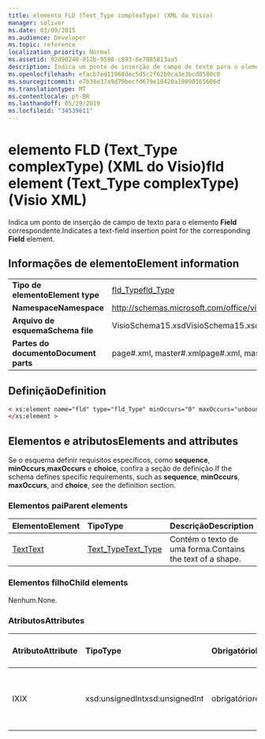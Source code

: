```yaml
---
title: elemento FLD (Text_Type complexType) (XML do Visio)
manager: soliver
ms.date: 03/09/2015
ms.audience: Developer
ms.topic: reference
localization_priority: Normal
ms.assetid: 92d90240-012b-9598-c893-6e7085813aa5
description: Indica um ponto de inserção de campo de texto para o elemento Field correspondente.
ms.openlocfilehash: efacb7ed11968dec5d5c2f62b0ca3e3bcd8580c0
ms.sourcegitcommit: e7b38e37a9d79becfd679e10420a19890165606d
ms.translationtype: MT
ms.contentlocale: pt-BR
ms.lasthandoff: 05/29/2019
ms.locfileid: "34539611"
---
```

# <a name="fld-element-texttype-complextype-visio-xml"></a><span data-ttu-id="3843a-103">elemento FLD (Text_Type complexType) (XML do Visio)</span><span class="sxs-lookup"><span data-stu-id="3843a-103">fld element (Text_Type complexType) (Visio XML)</span></span>

<span data-ttu-id="3843a-104">Indica um ponto de inserção de campo de texto para o elemento **Field** correspondente.</span><span class="sxs-lookup"><span data-stu-id="3843a-104">Indicates a text-field insertion point for the corresponding **Field** element.</span></span> 
  
## <a name="element-information"></a><span data-ttu-id="3843a-105">Informações de elemento</span><span class="sxs-lookup"><span data-stu-id="3843a-105">Element information</span></span>

|||
|:-----|:-----|
|<span data-ttu-id="3843a-106">**Tipo de elemento**</span><span class="sxs-lookup"><span data-stu-id="3843a-106">**Element type**</span></span> <br/> |[<span data-ttu-id="3843a-107">fld_Type</span><span class="sxs-lookup"><span data-stu-id="3843a-107">fld_Type</span></span>](fld_type-complextypevisio-xml.md) <br/> |
|<span data-ttu-id="3843a-108">**Namespace**</span><span class="sxs-lookup"><span data-stu-id="3843a-108">**Namespace**</span></span> <br/> |http://schemas.microsoft.com/office/visio/2012/main  <br/> |
|<span data-ttu-id="3843a-109">**Arquivo de esquema**</span><span class="sxs-lookup"><span data-stu-id="3843a-109">**Schema file**</span></span> <br/> |<span data-ttu-id="3843a-110">VisioSchema15.xsd</span><span class="sxs-lookup"><span data-stu-id="3843a-110">VisioSchema15.xsd</span></span>  <br/> |
|<span data-ttu-id="3843a-111">**Partes do documento**</span><span class="sxs-lookup"><span data-stu-id="3843a-111">**Document parts**</span></span> <br/> |<span data-ttu-id="3843a-112">page#.xml, master#.xml</span><span class="sxs-lookup"><span data-stu-id="3843a-112">page#.xml, master#.xml</span></span>  <br/> |
   
## <a name="definition"></a><span data-ttu-id="3843a-113">Definição</span><span class="sxs-lookup"><span data-stu-id="3843a-113">Definition</span></span>

```XML
< xs:element name="fld" type="fld_Type" minOccurs="0" maxOccurs="unbounded" >
</xs:element >
```

## <a name="elements-and-attributes"></a><span data-ttu-id="3843a-114">Elementos e atributos</span><span class="sxs-lookup"><span data-stu-id="3843a-114">Elements and attributes</span></span>

<span data-ttu-id="3843a-115">Se o esquema definir requisitos específicos, como **sequence**, **minOccurs**,**maxOccurs** e **choice**, confira a seção de definição.</span><span class="sxs-lookup"><span data-stu-id="3843a-115">If the schema defines specific requirements, such as **sequence**, **minOccurs**, **maxOccurs**, and **choice**, see the definition section.</span></span> 
  
### <a name="parent-elements"></a><span data-ttu-id="3843a-116">Elementos pai</span><span class="sxs-lookup"><span data-stu-id="3843a-116">Parent elements</span></span>

|<span data-ttu-id="3843a-117">**Elemento**</span><span class="sxs-lookup"><span data-stu-id="3843a-117">**Element**</span></span>|<span data-ttu-id="3843a-118">**Tipo**</span><span class="sxs-lookup"><span data-stu-id="3843a-118">**Type**</span></span>|<span data-ttu-id="3843a-119">**Descrição**</span><span class="sxs-lookup"><span data-stu-id="3843a-119">**Description**</span></span>|
|:-----|:-----|:-----|
|[<span data-ttu-id="3843a-120">Text</span><span class="sxs-lookup"><span data-stu-id="3843a-120">Text</span></span>](text-element-shapesheet_type-complextypevisio-xml.md) <br/> |[<span data-ttu-id="3843a-121">Text_Type</span><span class="sxs-lookup"><span data-stu-id="3843a-121">Text_Type</span></span>](text_type-complextypevisio-xml.md) <br/> |<span data-ttu-id="3843a-122">Contém o texto de uma forma.</span><span class="sxs-lookup"><span data-stu-id="3843a-122">Contains the text of a shape.</span></span>  <br/> |
   
### <a name="child-elements"></a><span data-ttu-id="3843a-123">Elementos filho</span><span class="sxs-lookup"><span data-stu-id="3843a-123">Child elements</span></span>

<span data-ttu-id="3843a-124">Nenhum.</span><span class="sxs-lookup"><span data-stu-id="3843a-124">None.</span></span>
  
### <a name="attributes"></a><span data-ttu-id="3843a-125">Atributos</span><span class="sxs-lookup"><span data-stu-id="3843a-125">Attributes</span></span>

|<span data-ttu-id="3843a-126">**Atributo**</span><span class="sxs-lookup"><span data-stu-id="3843a-126">**Attribute**</span></span>|<span data-ttu-id="3843a-127">**Tipo**</span><span class="sxs-lookup"><span data-stu-id="3843a-127">**Type**</span></span>|<span data-ttu-id="3843a-128">**Obrigatório**</span><span class="sxs-lookup"><span data-stu-id="3843a-128">**Required**</span></span>|<span data-ttu-id="3843a-129">**Descrição**</span><span class="sxs-lookup"><span data-stu-id="3843a-129">**Description**</span></span>|<span data-ttu-id="3843a-130">**Valores possíveis**</span><span class="sxs-lookup"><span data-stu-id="3843a-130">**Possible values**</span></span>|
|:-----|:-----|:-----|:-----|:-----|
|<span data-ttu-id="3843a-131">IX</span><span class="sxs-lookup"><span data-stu-id="3843a-131">IX</span></span>  <br/> |<span data-ttu-id="3843a-132">xsd:unsignedInt</span><span class="sxs-lookup"><span data-stu-id="3843a-132">xsd:unsignedInt</span></span>  <br/> |<span data-ttu-id="3843a-133">obrigatório</span><span class="sxs-lookup"><span data-stu-id="3843a-133">required</span></span>  <br/> |<span data-ttu-id="3843a-134">O índices baseado em zero do elemento no seu elemento pai.</span><span class="sxs-lookup"><span data-stu-id="3843a-134">The zero-based index of the element within its parent element.</span></span>  <br/> |<span data-ttu-id="3843a-135">Valores do tipo xsd:unsignedInt.</span><span class="sxs-lookup"><span data-stu-id="3843a-135">Values of the xsd:unsignedInt type.</span></span>  <br/> |
   

